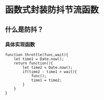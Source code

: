 # 函数式封装防抖节流函数
## 什么是防抖？
### 具体实现函数
```
function throttle(func,wait){
    let time1 = Date.now();
    return function(){
        let time2 = Date.now();
        if(time2 - time1 > wait){
            func();
            time1 = time2;
        }
    }
}
```